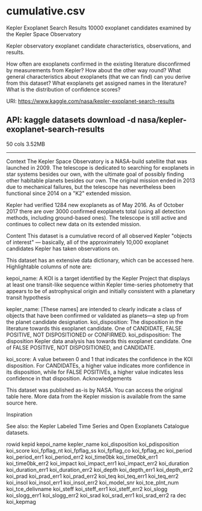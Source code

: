 
# cumulative.csv


Kepler Exoplanet Search Results
10000 exoplanet candidates examined by the Kepler Space Observatory

Kepler observatory exoplanet candidate characteristics, observations, and results.

How often are exoplanets confirmed in the existing literature disconfirmed by measurements from Kepler? 
How about the other way round?
What general characteristics about exoplanets (that we can find) can you derive from this dataset?
What exoplanets get assigned names in the literature? What is the distribution of confidence scores?


URI: https://www.kaggle.com/nasa/kepler-exoplanet-search-results

API: kaggle datasets download -d nasa/kepler-exoplanet-search-results
---
50 cols
3.52MB



---

Context
The Kepler Space Observatory is a NASA-build satellite that was launched in 2009. The telescope is dedicated to searching for exoplanets in star systems besides our own, with the ultimate goal of possibly finding other habitable planets besides our own. The original mission ended in 2013 due to mechanical failures, but the telescope has nevertheless been functional since 2014 on a "K2" extended mission.

Kepler had verified 1284 new exoplanets as of May 2016. As of October 2017 there are over 3000 confirmed exoplanets total (using all detection methods, including ground-based ones). The telescope is still active and continues to collect new data on its extended mission.

Content
This dataset is a cumulative record of all observed Kepler "objects of interest" — basically, all of the approximately 10,000 exoplanet candidates Kepler has taken observations on.

This dataset has an extensive data dictionary, which can be accessed here. Highlightable columns of note are:

kepoi_name: A KOI is a target identified by the Kepler Project that displays at least one transit-like sequence within Kepler time-series photometry that appears to be of astrophysical origin and initially consistent with a planetary transit hypothesis

kepler_name: [These names] are intended to clearly indicate a class of objects that have been confirmed or validated as planets—a step up from the planet candidate designation.
koi_disposition: The disposition in the literature towards this exoplanet candidate. One of CANDIDATE, FALSE POSITIVE, NOT DISPOSITIONED or CONFIRMED.
koi_pdisposition: The disposition Kepler data analysis has towards this exoplanet candidate. One of FALSE POSITIVE, NOT DISPOSITIONED, and CANDIDATE.

koi_score: A value between 0 and 1 that indicates the confidence in the KOI disposition. For CANDIDATEs, a higher value indicates more confidence in its disposition, while for FALSE POSITIVEs, a higher value indicates less confidence in that disposition.
Acknowledgements

This dataset was published as-is by NASA. You can access the original table here. More data from the Kepler mission is available from the same source here.

Inspiration

See also: the Kepler Labeled Time Series and Open Exoplanets Catalogue datasets.



rowid
kepid
kepoi_name
kepler_name
koi_disposition
koi_pdisposition
koi_score
koi_fpflag_nt
koi_fpflag_ss
koi_fpflag_co
koi_fpflag_ec
koi_period
koi_period_err1
koi_period_err2
koi_time0bk
koi_time0bk_err1
koi_time0bk_err2
koi_impact
koi_impact_err1
koi_impact_err2
koi_duration
koi_duration_err1
koi_duration_err2
koi_depth
koi_depth_err1
koi_depth_err2
koi_prad
koi_prad_err1
koi_prad_err2
koi_teq
koi_teq_err1
koi_teq_err2
koi_insol
koi_insol_err1
koi_insol_err2
koi_model_snr
koi_tce_plnt_num
koi_tce_delivname
koi_steff
koi_steff_err1
koi_steff_err2
koi_slogg
koi_slogg_err1
koi_slogg_err2
koi_srad
koi_srad_err1
koi_srad_err2
ra
dec
koi_kepmag